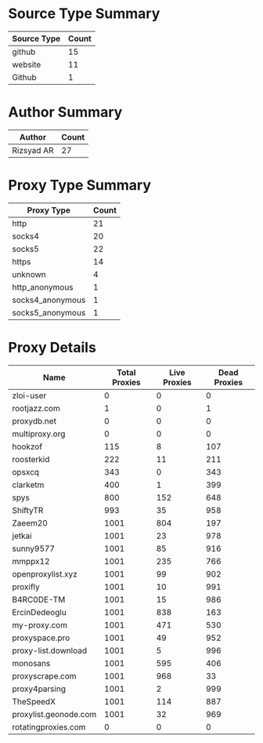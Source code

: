 # Source Type Summary

| Source Type | Count |
|-------------|-------|
| github | 15 |
| website | 11 |
| Github | 1 |


# Author Summary

| Author | Count |
|--------|-------|
| Rizsyad AR | 27 |


# Proxy Type Summary

| Proxy Type | Count |
|------------|-------|
| http | 21 |
| socks4 | 20 |
| socks5 | 22 |
| https | 14 |
| unknown | 4 |
| http_anonymous | 1 |
| socks4_anonymous | 1 |
| socks5_anonymous | 1 |


# Proxy Details

| Name | Total Proxies | Live Proxies | Dead Proxies |
|------|---------------|--------------|---------------|
| zloi-user | 0 | 0 | 0 |
| rootjazz.com | 1 | 0 | 1 |
| proxydb.net | 0 | 0 | 0 |
| multiproxy.org | 0 | 0 | 0 |
| hookzof | 115 | 8 | 107 |
| roosterkid | 222 | 11 | 211 |
| opsxcq | 343 | 0 | 343 |
| clarketm | 400 | 1 | 399 |
| spys | 800 | 152 | 648 |
| ShiftyTR | 993 | 35 | 958 |
| Zaeem20 | 1001 | 804 | 197 |
| jetkai | 1001 | 23 | 978 |
| sunny9577 | 1001 | 85 | 916 |
| mmppx12 | 1001 | 235 | 766 |
| openproxylist.xyz | 1001 | 99 | 902 |
| proxifly | 1001 | 10 | 991 |
| B4RC0DE-TM | 1001 | 15 | 986 |
| ErcinDedeoglu | 1001 | 838 | 163 |
| my-proxy.com | 1001 | 471 | 530 |
| proxyspace.pro | 1001 | 49 | 952 |
| proxy-list.download | 1001 | 5 | 996 |
| monosans | 1001 | 595 | 406 |
| proxyscrape.com | 1001 | 968 | 33 |
| proxy4parsing | 1001 | 2 | 999 |
| TheSpeedX | 1001 | 114 | 887 |
| proxylist.geonode.com | 1001 | 32 | 969 |
| rotatingproxies.com | 0 | 0 | 0 |
